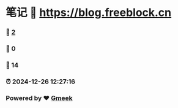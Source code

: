 # 笔记 :link: https://blog.freeblock.cn 
### :page_facing_up: [2](https://blog.freeblock.cn/tag.html) 
### :speech_balloon: 0 
### :hibiscus: 14 
### :alarm_clock: 2024-12-26 12:27:16 
### Powered by :heart: [Gmeek](https://github.com/Meekdai/Gmeek)
